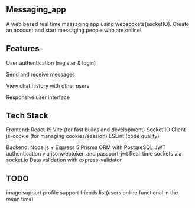## Messaging_app

A web based real time messaging app using websockets(socketIO). Create an account and start messaging people who are online!

## Features

User authentication (register & login)

Send and receive messages

View chat history with other users

Responsive user interface

## Tech Stack

Frontend: 
React 19
Vite (for fast builds and development)
Socket.IO Client
js-cookie (for managing cookies/session)
ESLint (code quality)

Backend:
Node.js + Express 5
Prisma ORM with PostgreSQL
JWT authentication via jsonwebtoken and passport-jwt
Real-time sockets via socket.io
Data validation with express-validator

## TODO

image support
profile support
friends list(users online functional in the mean time)
